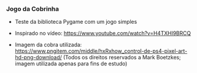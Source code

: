 ### Jogo da Cobrinha
 - Teste da biblioteca Pygame com um jogo simples
 - Inspirado no vídeo:
https://www.youtube.com/watch?v=H4TXHI9BRCQ

 - Imagem da cobra utilizada:
https://www.pngitem.com/middle/hxRxhow_control-de-ps4-pixel-art-hd-png-download/
(Todos os direitos reservados a Mark Boetzkes; imagem utilizada apenas para fins de estudo)
